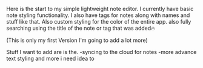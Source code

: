 Here is the start to my simple lightweight note editor. 
 I currently have basic note styling functionality. I also have tags for notes along with names and stuff like that. Also custom styling for the color of the entire app. also fully searching using the title of the note or tag that was added🔥 

(This is only my first Version I'm going to add a lot more)

Stuff I want to add are is the. 
-syncing to the cloud for notes
-more advance text styling 
and more i need idea to
